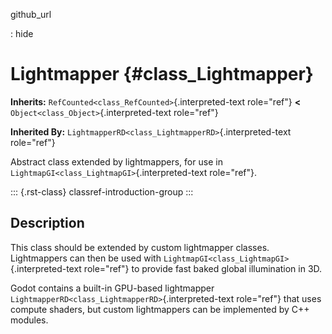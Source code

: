 github_url

:   hide

# Lightmapper {#class_Lightmapper}

**Inherits:** `RefCounted<class_RefCounted>`{.interpreted-text
role="ref"} **\<** `Object<class_Object>`{.interpreted-text role="ref"}

**Inherited By:** `LightmapperRD<class_LightmapperRD>`{.interpreted-text
role="ref"}

Abstract class extended by lightmappers, for use in
`LightmapGI<class_LightmapGI>`{.interpreted-text role="ref"}.

::: {.rst-class}
classref-introduction-group
:::

## Description

This class should be extended by custom lightmapper classes.
Lightmappers can then be used with
`LightmapGI<class_LightmapGI>`{.interpreted-text role="ref"} to provide
fast baked global illumination in 3D.

Godot contains a built-in GPU-based lightmapper
`LightmapperRD<class_LightmapperRD>`{.interpreted-text role="ref"} that
uses compute shaders, but custom lightmappers can be implemented by C++
modules.
